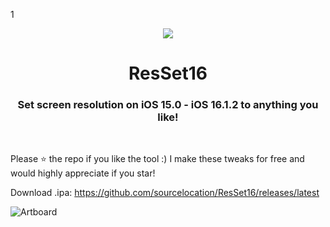 1<p align="center">
  <img align="center" src='https://user-images.githubusercontent.com/52459150/215339684-ce83a0c4-5838-4b5d-bb36-4c1e3d45efd2.png'>
</p>
<h1 align="center">ResSet16</h1>
<h3 align="center">Set screen resolution on iOS 15.0 - iOS 16.1.2 to anything you like!</h3>
<br>

Please ⭐️ the repo if you like the tool :) I make these tweaks for free and would highly appreciate if you star!

Download .ipa: https://github.com/sourcelocation/ResSet16/releases/latest

![Artboard](https://user-images.githubusercontent.com/52459150/215339122-dd398ab4-b650-4360-aa5c-2199dbf4e44c.png)
